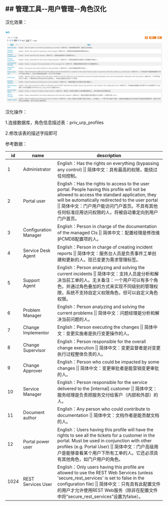 ## ## 管理工具--用户管理--角色汉化

汉化效果：

![image-20200609094459568](..\assets\juesehanhua.png)

汉化操作：

1.连接数据库，角色信息描述表：priv_urp_profiles

2.修改该表的描述字段即可



参考数据：

| id   | name                  | description                                                  |
| ---- | --------------------- | ------------------------------------------------------------ |
| 1    | Administrator         | English：Has the rights on everything (bypassing any control) \|\| 简体中文：具有最高的权限，能绕过任何控制。 |
| 2    | Portal user           | English：Has the rights to access to the user portal. People having this profile will not be allowed to access the standard application, they will be automatically redirected to the user portal \|\| 简体中文：门户用户能访问门户首页。不具有其他任何标准应用访问权限的人，将被自动重定向到用户门户首页。 |
| 3    | Configuration Manager | English：Person in charge of the documentation of the managed CIs \|\| 简体中文：配置经理是修改维护CMDB配置项的人。 |
| 4    | Service Desk Agent    | English：Person in charge of creating incident reports \|\| 简体中文：服务台人员是负责事件工单创建和更新的人。现已变更为需求管理标签。 |
| 5    | Support Agent         | English：Person analyzing and solving the current incidents \|\| 简体中文：支持人员是分析和解决当前工单的人。无关备注：一个用户可以有多个角色，并通过角色叠加的方式来实现不同级别的管理权限，系统不支持自定义权限角色，但可以自定义角色权限。 |
| 6    | Problem Manager       | English：Person analyzing and solving the current problems \|\| 简体中文：问题经理是分析和解决当前问题的人。 |
| 7    | Change Implementor    | English：Person executing the changes \|\| 简体中文：变更实施者是执行变更操作的人。 |
| 8    | Change Supervisor     | English：Person responsible for the overall change execution \|\| 简体中文：变更监督者是对变更执行过程整体负责的人。 |
| 9    | Change Approver       | English：Person who could be impacted by some changes \|\| 简体中文：变更审批者是能营销变更审批的人。 |
| 10   | Service Manager       | English：Person responsible for the service delivered to the [internal] customer \|\| 简体中文：服务经理是负责把服务交付给客户（内部和外部）的人。 |
| 11   | Document author       | English：Any person who could contribute to documentation \|\| 简体中文：文档作者是能贡献文档的人。 |
| 12   | Portal power user     | English：Users having this profile will have the rights to see all the tickets for a customer in the portal. Must be used in conjunction with other profiles (e.g. Portal User) \|\| 简体中文：门户高级用户是能够查看某个用户下所有工单的人。它还必须具有其他角色，如门户用户的角色。 |
| 1024 | REST Services User    | English：Only users having this profile are allowed to use the REST Web Services (unless 'secure_rest_services' is set to false in the configuration file) \|\| 简体中文：只有具有此配置文件的用户才允许使用REST Web服务（除非在配置文件中将“secure_rest_services”设置为false）。 |